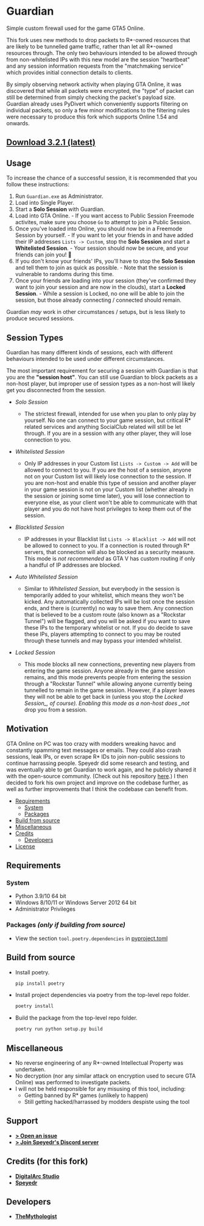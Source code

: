# Guardian

Simple custom firewall used for the game GTA5 Online.

This fork uses new methods to drop packets to R*-owned resources that are likely to be tunnelled game traffic, rather than let all R*-owned resources through. The only two behaviours intended to be allowed through from non-whitelisted IPs with this new model are the session "heartbeat" and any session information requests from the "matchmaking service" which provides initial connection details to clients.

By simply observing network activity when playing GTA Online, it was discovered that while all packets were encrypted, the "type" of packet can still be determined from simply checking the packet's payload size. Guardian already uses PyDivert which conveniently supports filtering on individual packets, so only a few minor modifications to the filtering rules were necessary to produce this fork which supports Online 1.54 and onwards.

## [Download 3.2.1 (latest)](https://github.com/TheMythologist/guardian/releases/tag/3.2.1)

## Usage

To increase the chance of a successful session, it is recommended that you follow these instructions:

1. Run `Guardian.exe` as Administrator.
2. Load into Single Player.
3. Start a **Solo Session** with Guardian.
4. Load into GTA Online.
\- If you want access to Public Session Freemode activites, make sure you choose `Go` to attempt to join a Public Session.
5. Once you've loaded into Online, you should now be in a Freemode Session by yourself.
\- If you want to let your friends in and have added their IP addresses `Lists -> Custom`, stop the **Solo Session** and start a **Whitelisted Session**.
\- Your session should now be secure, and your friends can join you! 🎉
6. If you don't know your friends' IPs, you'll have to stop the **Solo Session** and tell them to join as quick as possible.
\- Note that the session is vulnerable to randoms during this time.
7. Once your friends are loading into your session (they've confirmed they want to join your session and are now in the clouds), start a **Locked Session**.
\- While a session is Locked, no one will be able to join the session, but those already connecting / connected should remain.

Guardian *may* work in other circumstances / setups, but is less likely to produce secured sessions.

## Session Types

Guardian has many different kinds of sessions, each with different behaviours intended to be used under different circumstances.

The most important requirement for securing a session with Guardian is that you are the **"session host"**. You can still use Guardian to block packets as a non-host player, but improper use of session types as a non-host will likely get you disconnected from the session.

- *Solo Session*
  - The strictest firewall, intended for use when you plan to only play by yourself. No one can connect to your game session, but critical R* related services and anything SocialClub related will still be let through. If you are in a session with any other player, they will lose connection to you.

- *Whitelisted Session*
  - Only IP addresses in your Custom list `Lists -> Custom -> Add` will be allowed to connect to you. If you are the host of a session, anyone not on your Custom list will likely lose connection to the session. If you are non-host and enable this type of session and another player in your game session is not on your Custom list (whether already in the session or joining some time later), you will lose connection to everyone else, as your client won't be able to communicate with that player and you do not have host privileges to keep them out of the session.

- *Blacklisted Session*
  - IP addresses in your Blacklist list `Lists -> Blacklist -> Add` will not be allowed to connect to you. If a connection is routed through R\* servers, that connection will also be blocked as a security measure. This mode is *not recommended* as GTA V has custom routing if only a handful of IP addresses are blocked.

- *Auto Whitelisted Session*
  - Similar to *Whitelisted Session*, but everybody in the session is temporarily added to your whitelist, which means they won't be kicked. Any automatically collected IPs will be lost once the session ends, and there is (currently) no way to save them. Any connection that is believed to be a custom route (also known as a "Rockstar Tunnel") will be flagged, and you will be asked if you want to save these IPs to the temporary whitelist or not. If you do decide to save these IPs, players attempting to connect to you may be routed through these tunnels and may bypass your intended whitelist.

- *Locked Session*
  - This mode blocks all new connections, preventing new players from entering the game session. Anyone already in the game session remains, and this mode prevents people from entering the session through a "Rockstar Tunnel" while allowing anyone currently being tunnelled to remain in the game session. However, if a player leaves they will not be able to get back in (unless you stop the *Locked Session_, of course). Enabling this mode as a non-host does _not* drop you from a session.

## Motivation

GTA Online on PC was too crazy with modders wreaking havoc and constantly spamming text messages or emails. They could also crash sessions, leak IPs, or even scrape R* IDs to join non-public sessions to continue harrassing people. Speyedr did some research and testing, and was eventually able to get Guardian to work again, and he publicly shared it with the open-source community. (Check out his repository [here](https://gitlab.com/Speyedr/guardian-fastload-fix).) I then decided to fork his own project and improve on the codebase further, as well as further improvements that I think the codebase can benefit from.

- [Requirements](#requirements)
  - [System](#system)
  - [Packages](#packages-only-if-building-from-source)
- [Build from source](#build-from-source)
- [Miscellaneous](#miscellaneous)
- [Credits](#credits-for-this-fork)
  - [Developers](#developers)
- [License](LICENSE)

## Requirements

### System

- Python 3.9/10 64 bit
- Windows 8/10/11 or Windows Server 2012 64 bit
- Administrator Privileges

### Packages *(only if building from source)*

- View the section `tool.poetry.dependencies` in [pyproject.toml](pyproject.toml)

## Build from source

- Install poetry.

  ```bash
  pip install poetry
  ```

- Install project dependencies via poetry from the top-level repo folder.

  ```bash
  poetry install
  ```

- Build the package from the top-level repo folder.

  ```bash
  poetry run python setup.py build
  ```

## Miscellaneous

- No reverse engineering of any R*-owned Intellectual Property was undertaken.
- No decryption (nor any similar attack on encryption used to secure GTA Online) was performed to investigate packets.
- I will not be held responsible for any misusing of this tool, including:
  - Getting banned by R* games (unlikely to happen)
  - Still getting hacked/harrassed by modders despiste using the tool

## Support

- [**> Open an issue**](https://github.com/TheMythologist/guardian/issues/new)
- [**> Join Speyedr's Discord server**](https://discord.gg/6FzKCh4j4v)

## Credits (for this fork)

- [**DigitalArc Studio**](https://gitlab.com/digitalarc/guardian)
- [**Speyedr**](https://gitlab.com/Speyedr/guardian-fastload-fix)

## Developers

- [**TheMythologist**](https://github.com/TheMythologist)
